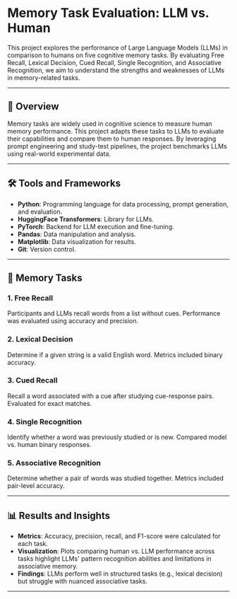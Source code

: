 # Memory Task Evaluation: LLM vs. Human

This project explores the performance of Large Language Models (LLMs) in comparison to humans on five cognitive memory tasks. By evaluating Free Recall, Lexical Decision, Cued Recall, Single Recognition, and Associative Recognition, we aim to understand the strengths and weaknesses of LLMs in memory-related tasks.

---

## 📖 Overview

Memory tasks are widely used in cognitive science to measure human memory performance. This project adapts these tasks to LLMs to evaluate their capabilities and compare them to human responses. By leveraging prompt engineering and study-test pipelines, the project benchmarks LLMs using real-world experimental data.

---

## 🛠️ Tools and Frameworks

- **Python**: Programming language for data processing, prompt generation, and evaluation.
- **HuggingFace Transformers**: Library for LLMs.
- **PyTorch**: Backend for LLM execution and fine-tuning.
- **Pandas**: Data manipulation and analysis.
- **Matplotlib**: Data visualization for results.
- **Git**: Version control.

---

## 🔬 Memory Tasks

### 1. **Free Recall**
Participants and LLMs recall words from a list without cues. Performance was evaluated using accuracy and precision.

### 2. **Lexical Decision**
Determine if a given string is a valid English word. Metrics included binary accuracy.

### 3. **Cued Recall**
Recall a word associated with a cue after studying cue-response pairs. Evaluated for exact matches.

### 4. **Single Recognition**
Identify whether a word was previously studied or is new. Compared model vs. human binary responses.

### 5. **Associative Recognition**
Determine whether a pair of words was studied together. Metrics included pair-level accuracy.

---

## 📊 Results and Insights

- **Metrics**: Accuracy, precision, recall, and F1-score were calculated for each task.
- **Visualization**: Plots comparing human vs. LLM performance across tasks highlight LLMs' pattern recognition abilities and limitations in associative memory.
- **Findings**: LLMs perform well in structured tasks (e.g., lexical decision) but struggle with nuanced associative tasks.

---

